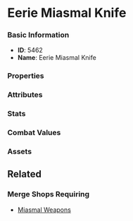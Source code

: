 # Eerie Miasmal Knife

<no description available>

### Basic Information

- **ID**: 5462
- **Name**: Eerie Miasmal Knife

### Properties


### Attributes


### Stats


### Combat Values


### Assets


## Related

### Merge Shops Requiring

- [Miasmal Weapons](../merge-shops/85-miasmal-weapons.md)

